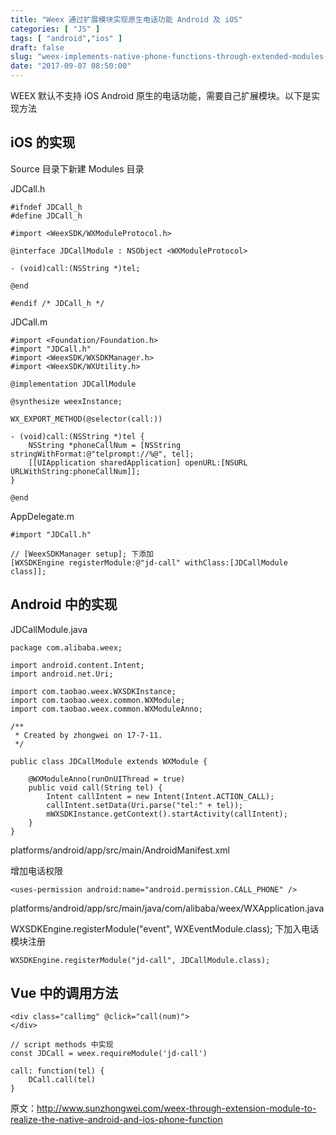 ```yaml
---
title: "Weex 通过扩展模块实现原生电话功能 Android 及 iOS"
categories: [ "JS" ]
tags: [ "android","ios" ]
draft: false
slug: "weex-implements-native-phone-functions-through-extended-modules-android-and-ios"
date: "2017-09-07 08:50:00"
---
```


WEEX 默认不支持 iOS Android 原生的电话功能，需要自己扩展模块。以下是实现方法

## iOS 的实现

Source 目录下新建 Modules 目录

JDCall.h


<!--more-->


```
#ifndef JDCall_h
#define JDCall_h

#import <WeexSDK/WXModuleProtocol.h>

@interface JDCallModule : NSObject <WXModuleProtocol>

- (void)call:(NSString *)tel;

@end

#endif /* JDCall_h */

```

JDCall.m

```
#import <Foundation/Foundation.h>
#import "JDCall.h"
#import <WeexSDK/WXSDKManager.h>
#import <WeexSDK/WXUtility.h>

@implementation JDCallModule

@synthesize weexInstance;

WX_EXPORT_METHOD(@selector(call:))

- (void)call:(NSString *)tel {
    NSString *phoneCallNum = [NSString stringWithFormat:@"telprompt://%@", tel];
    [[UIApplication sharedApplication] openURL:[NSURL URLWithString:phoneCallNum]];
}

@end

```

AppDelegate.m

```
#import "JDCall.h"

// [WeexSDKManager setup]; 下添加
[WXSDKEngine registerModule:@"jd-call" withClass:[JDCallModule class]];

```

## Android 中的实现

JDCallModule.java

```
package com.alibaba.weex;

import android.content.Intent;
import android.net.Uri;

import com.taobao.weex.WXSDKInstance;
import com.taobao.weex.common.WXModule;
import com.taobao.weex.common.WXModuleAnno;

/**
 * Created by zhongwei on 17-7-11.
 */

public class JDCallModule extends WXModule {

    @WXModuleAnno(runOnUIThread = true)
    public void call(String tel) {
        Intent callIntent = new Intent(Intent.ACTION_CALL);
        callIntent.setData(Uri.parse("tel:" + tel));
        mWXSDKInstance.getContext().startActivity(callIntent);
    }
}

```

platforms/android/app/src/main/AndroidManifest.xml

增加电话权限

```
<uses-permission android:name="android.permission.CALL_PHONE" />

```

platforms/android/app/src/main/java/com/alibaba/weex/WXApplication.java

WXSDKEngine.registerModule("event", WXEventModule.class); 下加入电话模块注册

```
WXSDKEngine.registerModule("jd-call", JDCallModule.class);

```

## Vue 中的调用方法

```
<div class="callimg" @click="call(num)">
</div>

// script methods 中实现
const JDCall = weex.requireModule('jd-call')

call: function(tel) {
    DCall.call(tel)
}
```

原文：http://www.sunzhongwei.com/weex-through-extension-module-to-realize-the-native-android-and-ios-phone-function